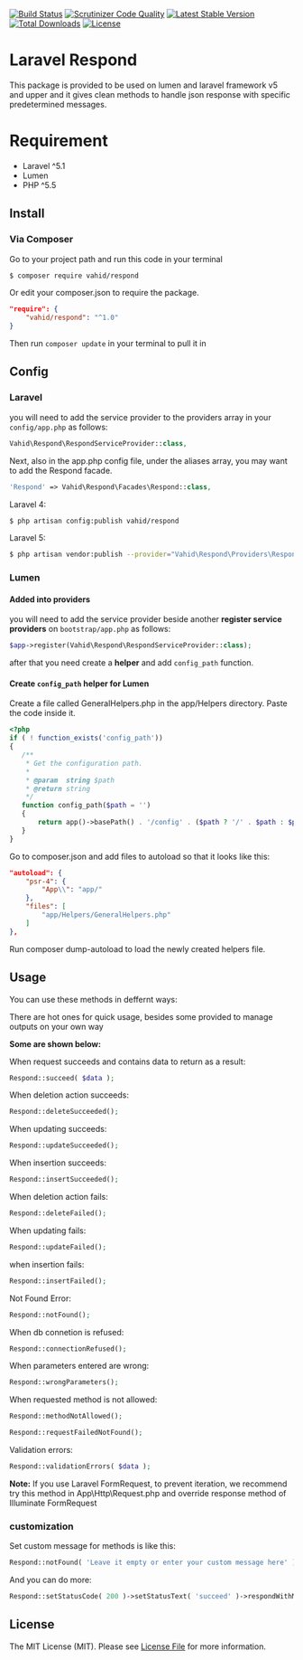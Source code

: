 [![Build Status](https://app.travis-ci.com/vahid-almasi/respond.svg?branch=master)](https://app.travis-ci.com/github/vahid-almasi/respond)
[![Scrutinizer Code Quality](https://scrutinizer-ci.com/g/vahid-almasi/respond/badges/quality-score.png?b=master)](https://scrutinizer-ci.com/g/vahid-almasi/respond/?branch=master)
[![Latest Stable Version](https://poser.pugx.org/vahid/respond/v/stable)](https://packagist.org/packages/vahid/respond)
[![Total Downloads](https://poser.pugx.org/vahid/respond/downloads)](https://packagist.org/packages/vahid/respond)
[![License](https://poser.pugx.org/vahid/respond/license)](https://packagist.org/packages/vahid/respond)
# Laravel Respond

This package is provided to be used on lumen and laravel framework v5 and upper and it gives clean methods to handle json response with specific predetermined messages.

# Requirement
* Laravel ^5.1
* Lumen
* PHP ^5.5

## Install

### Via Composer

Go to your project path and run this code in your terminal

```bash
$ composer require vahid/respond
```

Or edit your composer.json to require the package.
```json
"require": {
    "vahid/respond": "^1.0"
}
```
Then run `composer update` in your terminal to pull it in
## Config

### Laravel

you will need to add the service provider to the providers array in your `config/app.php` as follows:
``` php
Vahid\Respond\RespondServiceProvider::class,
```

Next, also in the app.php config file, under the aliases array, you may want to add the Respond facade.
``` php
'Respond' => Vahid\Respond\Facades\Respond::class,
```

Laravel 4:
```bash
$ php artisan config:publish vahid/respond
```

Laravel 5:
```bash
$ php artisan vendor:publish --provider="Vahid\Respond\Providers\RespondServiceProvider"
```

### Lumen

#### Added into providers

you will need to add the service provider beside another **register service providers** on `bootstrap/app.php` as follows:
```php
$app->register(Vahid\Respond\RespondServiceProvider::class);
```
 after that you need create a **helper** and add `config_path` function.
 
 #### Create `config_path` helper for Lumen 
 
 Create a file called GeneralHelpers.php in the app/Helpers directory. Paste the code inside it.
 ```php
<?php
if ( ! function_exists('config_path'))
{
    /**
     * Get the configuration path.
     *
     * @param  string $path
     * @return string
     */
    function config_path($path = '')
    {
        return app()->basePath() . '/config' . ($path ? '/' . $path : $path);
    }
}
``` 
Go to composer.json and add files to autoload so that it looks like this:
```json
"autoload": {
    "psr-4": {
        "App\\": "app/"
    },
    "files": [
        "app/Helpers/GeneralHelpers.php"
    ]
},
```
Run composer dump-autoload to load the newly created helpers file.
    
## Usage

You can use these methods in deffernt ways:

There are hot ones for quick usage, besides some provided to manage outputs on your own way

**Some are shown below:**


When request succeeds and contains data to return as a result:
``` php
Respond::succeed( $data );
```

When deletion action succeeds:
``` php
Respond::deleteSucceeded();
```

When updating succeeds:
``` php
Respond::updateSucceeded();
```

When insertion succeeds:
``` php
Respond::insertSucceeded();
```

When deletion action fails:
``` php
Respond::deleteFailed();
```

When updating fails:
``` php
Respond::updateFailed();
```

when insertion fails:
``` php
Respond::insertFailed();
```

Not Found Error:
``` php
Respond::notFound();
```

When db connetion is refused:
``` php
Respond::connectionRefused();
```

When parameters entered are wrong:
``` php
Respond::wrongParameters();
```

When requested method is not allowed:
``` php
Respond::methodNotAllowed();
```

``` php
Respond::requestFailedNotFound();
```

Validation errors:
``` php
Respond::validationErrors( $data );
```

**Note:** If you use Laravel FormRequest, to prevent iteration, we recommend try this method in App\Http\Request.php and override response method of Illuminate FormRequest

### customization

Set custom message for methods is like this:
``` php
Respond::notFound( 'Leave it empty or enter your custom message here' );
```

And you can do more:
``` php
Respond::setStatusCode( 200 )->setStatusText( 'succeed' )->respondWithMessage( 'Your custom message' );
```

## License

The MIT License (MIT). Please see [License File](LICENSE.md) for more information.

